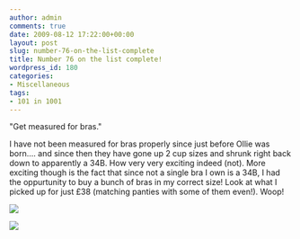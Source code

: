 ```yaml
---
author: admin
comments: true
date: 2009-08-12 17:22:00+00:00
layout: post
slug: number-76-on-the-list-complete
title: Number 76 on the list complete!
wordpress_id: 180
categories:
- Miscellaneous
tags:
- 101 in 1001
---
```


"Get measured for bras."  


  


I have not been measured for bras properly since just before Ollie was born.... and since then they have gone up 2 cup sizes and shrunk right back down to apparently a 34B.  How very very exciting indeed (not).  More exciting though is the fact that since not a single bra I own is a 34B, I had the oppurtunity to buy a bunch of bras in my correct size!  Look at what I picked up for just £38 (matching panties with some of them even!).  Woop!  
  
[![](http://farm4.static.flickr.com/3160/3815453416_fbdf70bfc5.jpg)](http://farm4.static.flickr.com/3160/3815453416_fbdf70bfc5.jpg)  


![](https://blogger.googleusercontent.com/tracker/251139911615938991-8073034477024919813?l=www.outmumbered.com)
